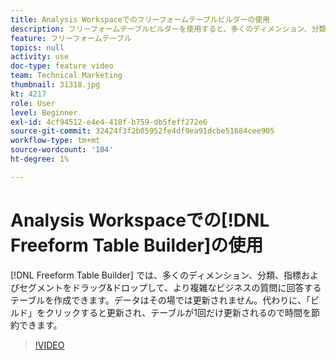 ```yaml
---
title: Analysis Workspaceでのフリーフォームテーブルビルダーの使用
description: フリーフォームテーブルビルダーを使用すると、多くのディメンション、分類、指標およびセグメントをドラッグ&ドロップして、より複雑なビジネスの質問に回答するテーブルを作成できます。 データはその場では更新されません。代わりに、「ビルド」をクリックすると更新され、テーブルが1回だけ更新されるので時間を節約できます。
feature: フリーフォームテーブル
topics: null
activity: use
doc-type: feature video
team: Technical Marketing
thumbnail: 31318.jpg
kt: 4217
role: User
level: Beginner
exl-id: 4cf94512-e4e4-418f-b759-db5feff272e6
source-git-commit: 32424f3f2b05952fe4df9ea91dcbe51684cee905
workflow-type: tm+mt
source-wordcount: '104'
ht-degree: 1%

---
```


# Analysis Workspaceでの[!DNL Freeform Table Builder]の使用

[!DNL Freeform Table Builder] では、多くのディメンション、分類、指標およびセグメントをドラッグ&amp;ドロップして、より複雑なビジネスの質問に回答するテーブルを作成できます。データはその場では更新されません。代わりに、「ビルド」をクリックすると更新され、テーブルが1回だけ更新されるので時間を節約できます。

>[!VIDEO](https://video.tv.adobe.com/v/31318/?quality=12)
